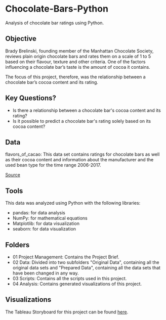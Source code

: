 # Chocolate-Bars-Python
Analysis of chocolate bar ratings using Python.

## Objective
Brady Brelinski, founding member of the Manhattan Chocolate Society, reviews plain origin chocolate bars and rates them on a scale of 1 to 5 based on their flavour, texture and other criteria.
One of the factors influencing a chocolate bar’s taste is the amount of cocoa it contains.

The focus of this project, therefore, was the relationship between a chocolate bar’s cocoa content and its rating.

## Key Questions?
- Is there a relationship between a chocolate bar's cocoa content and its rating?
- Is it possible to predict a chocolate bar's rating solely based on its cocoa content?

## Data
flavors_of_cacao: This data set contains ratings for chocolate bars as well as their cocoa content and information about the manufacturer and the used bean type for the time range 2006-2017.

[Source](https://www.kaggle.com/datasets/rtatman/chocolate-bar-ratings)
## Tools
This data was analyzed using Python with the following libraries:
- pandas: for data analysis
- NumPy: for mathematical equations
- Matplotlib: for data visualization
- seaborn: for data visualization

## Folders
- 01 Project Management: Contains the Project Brief.
- 02 Data: Divided into two subfolders "Original Data", containing all the original data sets and "Prepared Data", containing all the data sets that have been changed in any way.
- 03 Scripts: Contains all the scripts used in this project.
- 04 Analysis: Contains generated visualizations of this project.

## Visualizations
The Tableau Storyboard for this project can be found [here](https://public.tableau.com/app/profile/christina.wiebe/viz/TheRelationshipbetweenaChocolateBarsRatinganditsCocoaContent/TheRelationshipbetweenaChocolateBarsRatinganditsCocoaContent).
